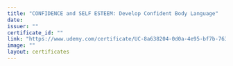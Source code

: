 ```yaml
---
title: "CONFIDENCE and SELF ESTEEM: Develop Confident Body Language"
date: 
issuer: ""
certificate_id: ""
link: "https://www.udemy.com/certificate/UC-8a638204-0d0a-4e95-bf7b-763f448664d4/"
image: ""
layout: certificates
---
```

